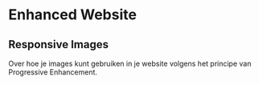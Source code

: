 # Enhanced Website

## Responsive Images
Over hoe je images kunt gebruiken in je website volgens het principe van Progressive Enhancement.